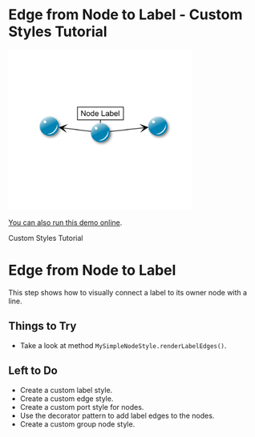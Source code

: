 # Edge from Node to Label - Custom Styles Tutorial

<img src="../../resources/image/tutorial2step8.png" alt="demo-thumbnail" height="320"/>

[You can also run this demo online](https://live.yworks.com/demos/02-tutorial-custom-styles/08-edge-from-node-to-label/index.html).

Custom Styles Tutorial

# Edge from Node to Label

This step shows how to visually connect a label to its owner node with a line.

## Things to Try

- Take a look at method `MySimpleNodeStyle.renderLabelEdges()`.

## Left to Do

- Create a custom label style.
- Create a custom edge style.
- Create a custom port style for nodes.
- Use the decorator pattern to add label edges to the nodes.
- Create a custom group node style.
